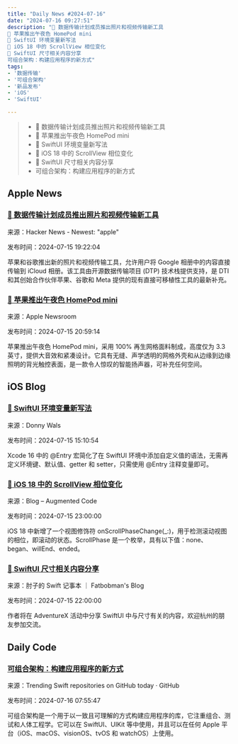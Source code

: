 ```yaml
---
title: "Daily News #2024-07-16"
date: "2024-07-16 09:27:51"
description: "🎉 数据传输计划成员推出照片和视频传输新工具
🌟 苹果推出午夜色 HomePod mini
🎉 SwiftUI 环境变量新写法
🎉 iOS 18 中的 ScrollView 相位变化
🎉 SwiftUI 尺寸相关内容分享
可组合架构：构建应用程序的新方式"
tags: 
- '数据传输'
- '可组合架构'
- '新品发布'
- 'iOS'
- 'SwiftUI'

---
```


> - 🎉 数据传输计划成员推出照片和视频传输新工具
> - 🌟 苹果推出午夜色 HomePod mini
> - 🎉 SwiftUI 环境变量新写法
> - 🎉 iOS 18 中的 ScrollView 相位变化
> - 🎉 SwiftUI 尺寸相关内容分享
> - 可组合架构：构建应用程序的新方式

## Apple News

### [🎉 数据传输计划成员推出照片和视频传输新工具](https://dtinit.org/blog/2024/07/10/DTI-members-new-photo-video-tool)

来源：Hacker News - Newest: "apple"

发布时间：2024-07-15 19:22:04

苹果和谷歌推出新的照片和视频传输工具，允许用户将 Google 相册中的内容直接传输到 iCloud 相册。该工具由开源数据传输项目 (DTP) 技术栈提供支持，是 DTI 和其创始合作伙伴苹果、谷歌和 Meta 提供的现有直接可移植性工具的最新补充。

### [🌟 苹果推出午夜色 HomePod mini](https://www.apple.com/newsroom/2024/07/apple-introduces-homepod-mini-in-midnight/)

来源：Apple Newsroom

发布时间：2024-07-15 20:59:14

苹果推出午夜色 HomePod mini，采用 100% 再生网格面料制成，高度仅为 3.3 英寸，提供大音效和紧凑设计。它具有无缝、声学透明的网格外壳和从边缘到边缘照明的背光触控表面，是一款令人惊叹的智能扬声器，可补充任何空间。

## iOS Blog

### [🎉 SwiftUI 环境变量新写法](https://www.donnywals.com/adding-values-to-the-swiftui-environment-with-xcode-16s-entry-macro/)

来源：Donny Wals

发布时间：2024-07-15 15:10:54

Xcode 16 中的 @Entry 宏简化了在 SwiftUI 环境中添加自定义值的语法，无需再定义环境键、默认值、getter 和 setter，只需使用 @Entry 注释变量即可。

### [🎉 iOS 18 中的 ScrollView 相位变化](https://augmentedcode.io/2024/07/15/scrollview-phase-changes-on-ios-18/)

来源：Blog – Augmented Code

发布时间：2024-07-15 23:00:00

iOS 18 中新增了一个视图修饰符 onScrollPhaseChange(_:)，用于检测滚动视图的相位，即滚动的状态。ScrollPhase 是一个枚举，具有以下值：none、began、willEnd、ended。

### [🎉 SwiftUI 尺寸相关内容分享](https://fatbobman.com/zh/weekly/issue-040/)

来源：肘子的 Swift 记事本 ｜ Fatbobman's Blog

发布时间：2024-07-15 22:00:00

作者将在 AdventureX 活动中分享 SwiftUI 中与尺寸有关的内容，欢迎杭州的朋友参加交流。

## Daily Code

### [可组合架构：构建应用程序的新方式](https://github.com/pointfreeco/swift-composable-architecture)

来源：Trending Swift repositories on GitHub today · GitHub

发布时间：2024-07-16 07:55:47

可组合架构是一个用于以一致且可理解的方式构建应用程序的库，它注重组合、测试和人体工程学。它可以在 SwiftUI、UIKit 等中使用，并且可以在任何 Apple 平台（iOS、macOS、visionOS、tvOS 和 watchOS）上使用。
